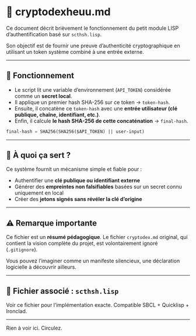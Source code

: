 # 🔐 cryptodexheuu.md

Ce document décrit brièvement le fonctionnement du petit module LISP d’authentification basé sur `scthsh.lisp`.

Son objectif est de fournir une preuve d’authenticité cryptographique en utilisant un token système combiné à une entrée externe.

---

## 🧩 Fonctionnement

- Le script lit une variable d’environnement (`API_TOKEN`) considérée comme un **secret local**.
- Il applique un premier hash SHA-256 sur ce token → `token-hash`.
- Ensuite, il concatène ce `token-hash` avec une **entrée utilisateur (clé publique, chaîne, identifiant, etc.)**.
- Enfin, il calcule **le hash SHA-256 de cette concaténation** → `final-hash`.

```lisp
final-hash = SHA256(SHA256($API_TOKEN) || user-input)
```

---

## 🎯 À quoi ça sert ?

Ce système fournit un mécanisme simple et fiable pour :

- Authentifier une **clé publique ou identifiant externe**
- Générer des **empreintes non falsifiables** basées sur un secret connu uniquement en local
- Créer des **jetons signés sans révéler la clé d’origine**

---

## ⚠️ Remarque importante

Ce fichier est un **résumé pédagogique**. 
Le fichier `cryptodex.md` original, qui contient la vision complète du projet, est volontairement ignoré (`.gitignore`).

Vous pouvez l’imaginer comme un manifeste silencieux, une déclaration logicielle à découvrir ailleurs.

---

## 📎 Fichier associé : `scthsh.lisp`

Voir ce fichier pour l’implémentation exacte.
Compatible SBCL + Quicklisp + Ironclad.

---

Rien à voir ici. Circulez.

